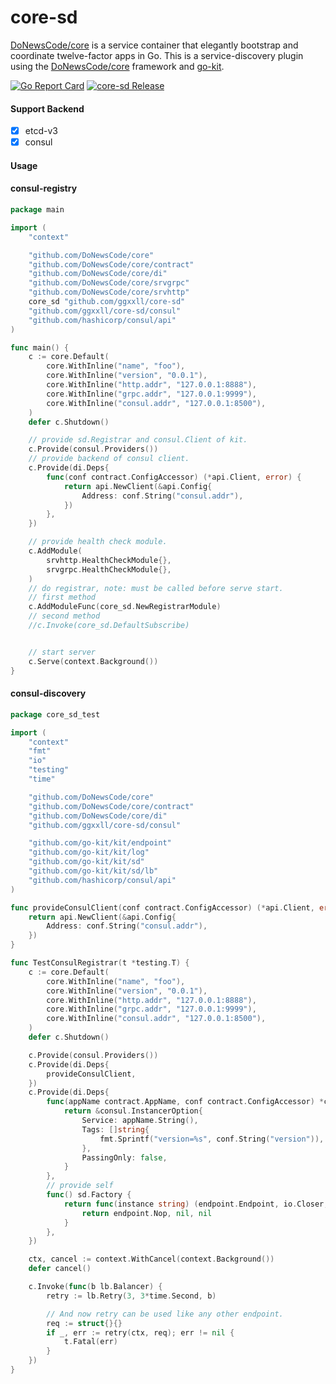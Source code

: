 # core-sd

[DoNewsCode/core](https://github.com/DoNewsCode/core) is a service container that elegantly bootstrap and coordinate twelve-factor apps in Go.
This is a service-discovery plugin using the [DoNewsCode/core](https://github.com/DoNewsCode/core) framework and [go-kit](https://github.com/go-kit/kit).

[![Go Report Card](https://goreportcard.com/badge/github.com/ggxxll/core-sd)](https://goreportcard.com/report/github.com/ggxxll/core-sd)
[![core-sd Release](https://img.shields.io/github/release/GGXXLL/core-sd.svg)](https://github.com/GGXXLL/core-sd/releases/latest)

#### Support Backend
- [x] etcd-v3
- [x] consul

#### Usage


#### consul-registry

```go
package main

import (
    "context"

    "github.com/DoNewsCode/core"
    "github.com/DoNewsCode/core/contract"
    "github.com/DoNewsCode/core/di"
    "github.com/DoNewsCode/core/srvgrpc"
    "github.com/DoNewsCode/core/srvhttp"
    core_sd "github.com/ggxxll/core-sd"
    "github.com/ggxxll/core-sd/consul"
    "github.com/hashicorp/consul/api"
)

func main() {
    c := core.Default(
        core.WithInline("name", "foo"),
        core.WithInline("version", "0.0.1"),
        core.WithInline("http.addr", "127.0.0.1:8888"),
        core.WithInline("grpc.addr", "127.0.0.1:9999"),
        core.WithInline("consul.addr", "127.0.0.1:8500"),
    )
    defer c.Shutdown()

    // provide sd.Registrar and consul.Client of kit.
    c.Provide(consul.Providers())
    // provide backend of consul client.
    c.Provide(di.Deps{
        func(conf contract.ConfigAccessor) (*api.Client, error) {
            return api.NewClient(&api.Config{
                Address: conf.String("consul.addr"),
            })
        },
    })

    // provide health check module.
    c.AddModule(
        srvhttp.HealthCheckModule{},
        srvgrpc.HealthCheckModule{},
    )
    // do registrar, note: must be called before serve start.
    // first method
    c.AddModuleFunc(core_sd.NewRegistrarModule)
    // second method
    //c.Invoke(core_sd.DefaultSubscribe)


    // start server
    c.Serve(context.Background())
}
```


#### consul-discovery

```go
package core_sd_test

import (
	"context"
	"fmt"
	"io"
	"testing"
	"time"

	"github.com/DoNewsCode/core"
	"github.com/DoNewsCode/core/contract"
	"github.com/DoNewsCode/core/di"
	"github.com/ggxxll/core-sd/consul"

	"github.com/go-kit/kit/endpoint"
	"github.com/go-kit/kit/log"
	"github.com/go-kit/kit/sd"
	"github.com/go-kit/kit/sd/lb"
	"github.com/hashicorp/consul/api"
)

func provideConsulClient(conf contract.ConfigAccessor) (*api.Client, error) {
	return api.NewClient(&api.Config{
		Address: conf.String("consul.addr"),
	})
}

func TestConsulRegistrar(t *testing.T) {
	c := core.Default(
		core.WithInline("name", "foo"),
		core.WithInline("version", "0.0.1"),
		core.WithInline("http.addr", "127.0.0.1:8888"),
		core.WithInline("grpc.addr", "127.0.0.1:9999"),
		core.WithInline("consul.addr", "127.0.0.1:8500"),
	)
	defer c.Shutdown()

	c.Provide(consul.Providers())
	c.Provide(di.Deps{
		provideConsulClient,
	})
	c.Provide(di.Deps{
		func(appName contract.AppName, conf contract.ConfigAccessor) *consul.InstancerOption {
			return &consul.InstancerOption{
				Service: appName.String(),
				Tags: []string{
					fmt.Sprintf("version=%s", conf.String("version")),
				},
				PassingOnly: false,
			}
		},
		// provide self 
        func() sd.Factory {
            return func(instance string) (endpoint.Endpoint, io.Closer, error) {
                return endpoint.Nop, nil, nil
            }
        },
	})

	ctx, cancel := context.WithCancel(context.Background())
	defer cancel()

    c.Invoke(func(b lb.Balancer) {
        retry := lb.Retry(3, 3*time.Second, b)

        // And now retry can be used like any other endpoint.
        req := struct{}{}
        if _, err := retry(ctx, req); err != nil {
            t.Fatal(err)
        }
    })
}
```

